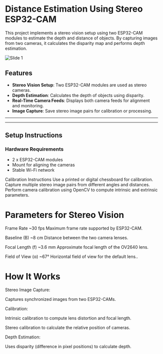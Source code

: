 # Distance Estimation Using Stereo ESP32-CAM

This project implements a stereo vision setup using two ESP32-CAM modules to estimate the depth and distance of objects. By capturing images from two cameras, it calculates the disparity map and performs depth estimation.




![Slide 1](WhatsApp_Image_2025-01-11_at_11.53.53_PM.jpeg)


## Features
- **Stereo Vision Setup**: Two ESP32-CAM modules are used as stereo cameras.
- **Depth Estimation**: Calculates the depth of objects using disparity.
- **Real-Time Camera Feeds**: Displays both camera feeds for alignment and monitoring.
- **Image Capture**: Save stereo image pairs for calibration or processing.

---


---

## Setup Instructions

### Hardware Requirements
- 2 x ESP32-CAM modules
- Mount for aligning the cameras
- Stable Wi-Fi network

Calibration Instructions
Use a printed or digital chessboard for calibration.
Capture multiple stereo image pairs from different angles and distances.
Perform camera calibration using OpenCV to compute intrinsic and extrinsic parameters.

# Parameters for Stereo Vision

Frame Rate ~30 fps Maximum frame rate supported by ESP32-CAM.

Baseline (B) ~8 cm Distance between the two camera lenses.

Focal Length (f) ~3.6 mm Approximate focal length of the OV2640 lens.

Field of View (α) ~67° Horizontal field of view for the default lens..

# How It Works
Stereo Image Capture:

Captures synchronized images from two ESP32-CAMs.

Calibration:

Intrinsic calibration to compute lens distortion and focal length.

Stereo calibration to calculate the relative position of cameras.

Depth Estimation:

Uses disparity (difference in pixel positions) to calculate depth.

